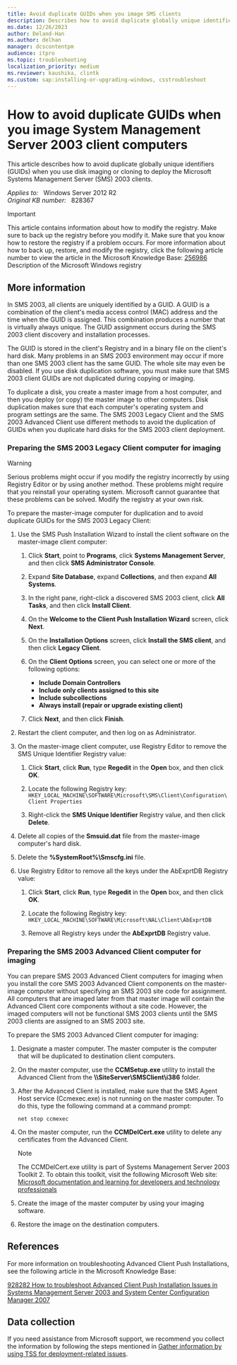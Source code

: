 ```yaml
---
title: Avoid duplicate GUIDs when you image SMS clients
description: Describes how to avoid duplicate globally unique identifiers (GUIDs) when you use disk imaging or cloning to deploy the Microsoft Systems Management Server (SMS) 2003 clients.
ms.date: 12/26/2023
author: Deland-Han
ms.author: delhan
manager: dcscontentpm
audience: itpro
ms.topic: troubleshooting
localization_priority: medium
ms.reviewer: kaushika, clintk
ms.custom: sap:installing-or-upgrading-windows, csstroubleshoot
---
```

# How to avoid duplicate GUIDs when you image System Management Server 2003 client computers

This article describes how to avoid duplicate globally unique identifiers (GUIDs) when you use disk imaging or cloning to deploy the Microsoft Systems Management Server (SMS) 2003 clients.

_Applies to:_ &nbsp; Windows Server 2012 R2  
_Original KB number:_ &nbsp; 828367

> [!IMPORTANT]
> This article contains information about how to modify the registry. Make sure to back up the registry before you modify it. Make sure that you know how to restore the registry if a problem occurs. For more information about how to back up, restore, and modify the registry, click the following article number to view the article in the Microsoft Knowledge Base: [256986](https://support.microsoft.com/help/256986) Description of the Microsoft Windows registry  

## More information

In SMS 2003, all clients are uniquely identified by a GUID. A GUID is a combination of the client's media access control (MAC) address and the time when the GUID is assigned. This combination produces a number that is virtually always unique. The GUID assignment occurs during the SMS 2003 client discovery and installation processes.

The GUID is stored in the client's Registry and in a binary file on the client's hard disk. Many problems in an SMS 2003 environment may occur if more than one SMS 2003 client has the same GUID. The whole site may even be disabled. If you use disk duplication software, you must make sure that SMS 2003 client GUIDs are not duplicated during copying or imaging.

To duplicate a disk, you create a master image from a host computer, and then you deploy (or copy) the master image to other computers. Disk duplication makes sure that each computer's operating system and program settings are the same. The SMS 2003 Legacy Client and the SMS 2003 Advanced Client use different methods to avoid the duplication of GUIDs when you duplicate hard disks for the SMS 2003 client deployment.

### Preparing the SMS 2003 Legacy Client computer for imaging

> [!WARNING]
> Serious problems might occur if you modify the registry incorrectly by using Registry Editor or by using another method. These problems might require that you reinstall your operating system. Microsoft cannot guarantee that these problems can be solved. Modify the registry at your own risk.  

To prepare the master-image computer for duplication and to avoid duplicate GUIDs for the SMS 2003 Legacy Client:

1. Use the SMS Push Installation Wizard to install the client software on the master-image client computer:

   1. Click **Start**, point to **Programs**, click **Systems Management Server**, and then click **SMS Administrator Console**.
   2. Expand **Site Database**, expand **Collections**, and then expand **All Systems**.
   3. In the right pane, right-click a discovered SMS 2003 client, click **All Tasks**, and then click **Install Client**.
   4. On the **Welcome to the Client Push Installation Wizard** screen, click **Next**.
   5. On the **Installation Options** screen, click **Install the SMS client**, and then click **Legacy Client**.
   6. On the **Client Options** screen, you can select one or more of the following options:

      - **Include Domain Controllers**  
      - **Include only clients assigned to this site**  
      - **Include subcollections**  
      - **Always install (repair or upgrade existing client)**  
   7. Click **Next**, and then click **Finish**.
2. Restart the client computer, and then log on as Administrator.
3. On the master-image client computer, use Registry Editor to remove the SMS Unique Identifier Registry value:

   1. Click **Start**, click **Run**, type **Regedit** in the **Open** box, and then click **OK**.
   2. Locate the following Registry key: `HKEY_LOCAL_MACHINE\SOFTWARE\Microsoft\SMS\Client\Configuration\Client Properties`  

   3. Right-click the **SMS Unique Identifier** Registry value, and then click **Delete**.
4. Delete all copies of the **Smsuid.dat** file from the master-image computer's hard disk.
5. Delete the **%SystemRoot%\Smscfg.ini** file.

6. Use Registry Editor to remove all the keys under the AbExprtDB Registry value:

   1. Click **Start**, click **Run**, type **Regedit** in the **Open** box, and then click **OK**.
   2. Locate the following Registry key: `HKEY_LOCAL_MACHINE\SOFTWARE\Microsoft\NAL\Client\AbExprtDB`  

   3. Remove all Registry keys under the **AbExprtDB** Registry value.

### Preparing the SMS 2003 Advanced Client computer for imaging

You can prepare SMS 2003 Advanced Client computers for imaging when you install the core SMS 2003 Advanced Client components on the master-image computer without specifying an SMS 2003 site code for assignment. All computers that are imaged later from that master image will contain the Advanced Client core components without a site code. However, the imaged computers will not be functional SMS 2003 clients until the SMS 2003 clients are assigned to an SMS 2003 site.

To prepare the SMS 2003 Advanced Client computer for imaging:

1. Designate a master computer. The master computer is the computer that will be duplicated to destination client computers.
2. On the master computer, use the **CCMSetup.exe** utility to install the Advanced Client from the **\\\\**SiteServer**\SMSClient\i386** folder.
3. After the Advanced Client is installed, make sure that the SMS Agent Host service (Ccmexec.exe) is not running on the master computer. To do this, type the following command at a command prompt:  

    ```console
    net stop ccmexec  
    ```

4. On the master computer, run the **CCMDelCert.exe** utility to delete any certificates from the Advanced Client.

   > [!Note]
   > The CCMDelCert.exe utility is part of Systems Management Server 2003 Toolkit 2. To obtain this toolkit, visit the following Microsoft Web site: [Microsoft documentation and learning for developers and technology professionals](https://technet.microsoft.com/bb676787.aspx)  

5. Create the image of the master computer by using your imaging software.
6. Restore the image on the destination computers.

## References

For more information on troubleshooting Advanced Client Push Installations, see the following article in the Microsoft Knowledge Base:

[928282 How to troubleshoot Advanced Client Push Installation Issues in Systems Management Server 2003 and System Center Configuration Manager 2007](https://support.microsoft.com/help/925282)

## Data collection

If you need assistance from Microsoft support, we recommend you collect the information by following the steps mentioned in [Gather information by using TSS for deployment-related issues](../../windows-client/windows-troubleshooters/gather-information-using-tss-deployment.md).
